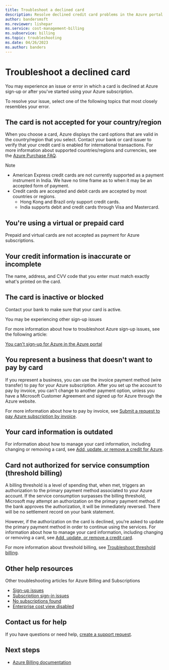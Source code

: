 ```yaml
---
title: Troubleshoot a declined card
description: Resolve declined credit card problems in the Azure portal.
author: bandersmsft
ms.reviewer: lishepar
ms.service: cost-management-billing
ms.subservice: billing
ms.topic: troubleshooting 
ms.date: 04/26/2023
ms.author: banders
---
```


# Troubleshoot a declined card

You may experience an issue or error in which a card is declined at Azure sign-up or after you've started using your Azure subscription.

To resolve your issue, select one of the following topics that most closely resembles your error.

## The card is not accepted for your country/region

When you choose a card, Azure displays the card options that are valid in the country/region that you select. Contact your bank or card issuer to verify that your credit card is enabled for international transactions. For more information about supported countries/regions and currencies, see the [Azure Purchase FAQ](https://azure.microsoft.com/pricing/faq/).

> [!Note]
> - American Express credit cards are not currently supported as a payment instrument in India. We have no time frame as to when it may be an accepted form of payment.
> - Credit cards are accepted and debit cards are accepted by most countries or regions.
>    - Hong Kong and Brazil only support credit cards.
>    - India supports debit and credit cards through Visa and Mastercard.

## You're using a virtual or prepaid card

Prepaid and virtual cards are not accepted as payment for Azure subscriptions.

## Your credit information is inaccurate or incomplete

The name, address, and CVV code that you enter must match exactly what's printed on the card.

## The card is inactive or blocked

Contact your bank to make sure that your card is active.

You may be experiencing other sign-up issues

For more information about how to troubleshoot Azure sign-up issues, see the following article:

[You can't sign-up for Azure in the Azure portal](troubleshoot-azure-sign-up.md)

## You represent a business that doesn't want to pay by card

If you represent a business, you can use the invoice payment method (wire transfer) to pay for your Azure subscription. After you set up the account to pay by invoice, you can't change to another payment option, unless you have a Microsoft Customer Agreement and signed up for Azure through the Azure website.

For more information about how to pay by invoice, see [Submit a request to pay Azure subscription by invoice](pay-by-invoice.md).

## Your card information is outdated

For information about how to manage your card information, including changing or removing a card, see [Add, update, or remove a credit for Azure](change-credit-card.md).

## Card not authorized for service consumption (threshold billing)

A billing threshold is a level of spending that, when met, triggers an authorization to the primary payment method associated to your Azure account. If the service consumption surpasses the billing threshold, Microsoft may attempt an authorization on the primary payment method. If the bank approves the authorization, it will be immediately reversed. There will be no settlement record on your bank statement. 

However, if the authorization on the card is declined, you're asked to update the primary payment method in order to continue using the services. For information about how to manage your card information, including changing or removing a card, see [Add, update, or remove a credit card](change-credit-card.md).

For more information about threshold billing, see [Troubleshoot threshold billing](troubleshoot-threshold-billing.md).

## Other help resources

Other troubleshooting articles for Azure Billing and Subscriptions

- [Sign-up issues](troubleshoot-azure-sign-up.md)
- [Subscription sign-in issues](troubleshoot-sign-in-issue.md)
- [No subscriptions found](no-subscriptions-found.md)
- [Enterprise cost view disabled](enterprise-mgmt-grp-troubleshoot-cost-view.md)

## Contact us for help

If you have questions or need help, [create a support request](https://portal.azure.com/#blade/Microsoft_Azure_Support/HelpAndSupportBlade/newsupportrequest).

## Next steps

- [Azure Billing documentation](../index.yml)